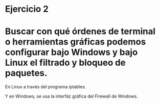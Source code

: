 # Ejercicio 2

# Buscar con qué órdenes de terminal o herramientas gráficas podemos configurar bajo Windows y bajo Linux el filtrado y bloqueo de paquetes. 

En Linux a través del programa iptables.

Y en Windows, se usa la interfáz gráfica del Firewall de Windows.
